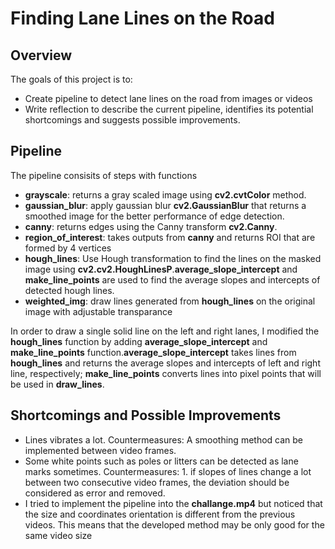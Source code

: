# Finding Lane Lines on the Road


Overview
---

The goals of this project is to:
- Create pipeline to detect lane lines on the road from images or videos
- Write reflection to describe the current pipeline, identifies its potential shortcomings and suggests possible improvements.


Pipeline
---

The pipeline consisits of steps with functions
- **grayscale**: returns a gray scaled image using **cv2.cvtColor** method.
- **gaussian_blur**: apply gaussian blur **cv2.GaussianBlur** that returns a smoothed image for the better performance of edge detection.
- **canny**: returns edges using the Canny transform **cv2.Canny**.
- **region_of_interest**: takes outputs from **canny** and returns ROI that are formed by 4 vertices
- **hough_lines**: Use Hough transformation to find the lines on the masked image using **cv2.cv2.HoughLinesP**.**average_slope_intercept** and **make_line_points**  are used to find the average slopes and intercepts of detected hough lines.
- **weighted_img**: draw lines generated from **hough_lines** on the original image with adjustable transparance

In order to draw a single solid line on the left and right lanes, I modified the **hough_lines** function by adding **average_slope_intercept** and **make_line_points** function.**average_slope_intercept** takes lines from **hough_lines** and returns the average slopes and intercepts of left and right line, respectively; **make_line_points** converts lines into pixel points that will be used in **draw_lines**.

Shortcomings and Possible Improvements
---
- Lines vibrates a lot. Countermeasures: A smoothing method can be implemented between video frames.
- Some white points such as poles or litters can be detected as lane marks sometimes. Countermeasures: 1. if slopes of lines change a lot between two consecutive video frames, the deviation should be considered as error and removed.
- I tried to implement the pipeline into the **challange.mp4** but noticed that the size and coordinates orientation is different from the previous videos. This means that the developed method may be only good for the same video size 
